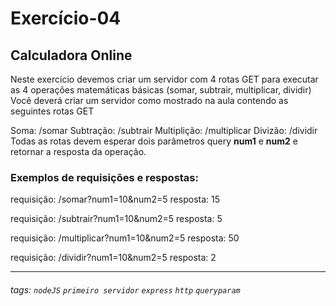 # Exercício-04

## Calculadora Online

Neste exercício devemos criar um servidor com 4 rotas GET para executar as 4 operações matemáticas básicas (somar, subtrair, multiplicar, dividir)
Você deverá criar um servidor como mostrado na aula contendo as seguintes rotas GET

Soma: /somar
Subtração: /subtrair
Multiplição: /multiplicar
Divizão: /dividir
Todas as rotas devem esperar dois parâmetros query **num1** e **num2** e retornar a resposta da operação.

### Exemplos de requisições e respostas:

requisição: /somar?num1=10&num2=5 resposta: 15

requisição: /subtrair?num1=10&num2=5 resposta: 5

requisição: /multiplicar?num1=10&num2=5 resposta: 50

requisição: /dividir?num1=10&num2=5 resposta: 2

---


###### tags: `nodeJS` `primeiro servidor` `express` `http` `queryparam`